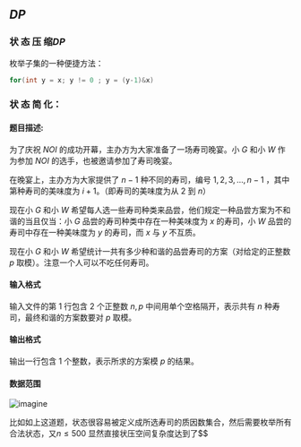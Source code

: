 ## $DP$

### $\text{状 态 压 缩}  DP$

枚举子集的一种便捷方法：

~~~c++
for(int y = x; y != 0 ; y = (y-1)&x) 
~~~



### $\text{状 态 简 化}$：

#### 题目描述:

为了庆祝 $NOI$ 的成功开幕，主办方为大家准备了一场寿司晚宴。小 $G$ 和小 $W$ 作为参加 $NOI$ 的选手，也被邀请参加了寿司晚宴。

在晚宴上，主办方为大家提供了 $n−1$ 种不同的寿司，编号 $1,2,3,\ldots,n-1$ ，其中第种寿司的美味度为 $i+1$。（即寿司的美味度为从 $2$ 到 $n$）

现在小 $G$ 和小 $W$ 希望每人选一些寿司种类来品尝，他们规定一种品尝方案为不和谐的当且仅当：小 $G$ 品尝的寿司种类中存在一种美味度为 $x$ 的寿司，小 $W$ 品尝的寿司中存在一种美味度为 $y$ 的寿司，而 $x$ 与 $y$ 不互质。

现在小 $G$ 和小 $W$ 希望统计一共有多少种和谐的品尝寿司的方案（对给定的正整数 $p$ 取模）。注意一个人可以不吃任何寿司。

#### 输入格式

输入文件的第 $1$ 行包含 $2$ 个正整数 $n, p$ 中间用单个空格隔开，表示共有 $n$ 种寿司，最终和谐的方案数要对 $p$ 取模。

#### 输出格式

输出一行包含 $1$ 个整数，表示所求的方案模 $p$ 的结果。

#### 数据范围

![imagine](https://cdn.luogu.com.cn/upload/pic/1506.png)

比如如上这道题，状态很容易被定义成所选寿司的质因数集合，然后需要枚举所有合法状态，又$n \leq 500$ 显然直接状压空间复杂度达到了$$